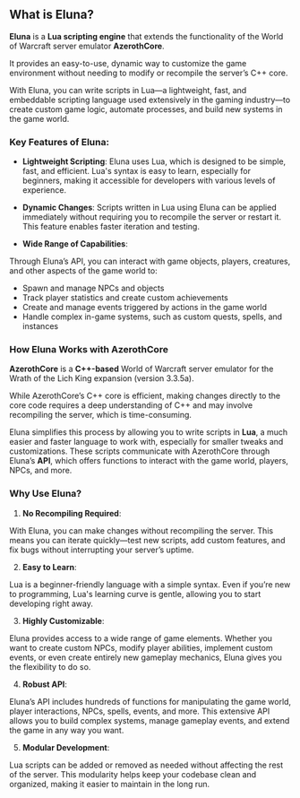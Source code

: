 ## What is Eluna?

**Eluna** is a **Lua scripting engine** that extends the functionality of the World of Warcraft server emulator **AzerothCore**.

It provides an easy-to-use, dynamic way to customize the game environment without needing to modify or recompile the server’s C++ core. 

With Eluna, you can write scripts in Lua—a lightweight, fast, and embeddable scripting language used extensively in the gaming industry—to create custom game logic, 
automate processes, and build new systems in the game world.

### Key Features of Eluna:

- **Lightweight Scripting**: Eluna uses Lua, which is designed to be simple, fast, and efficient. Lua's syntax is easy to learn, especially for beginners, making it accessible for developers with various levels of experience.

- **Dynamic Changes**: Scripts written in Lua using Eluna can be applied immediately without requiring you to recompile the server or restart it. This feature enables faster iteration and testing.

- **Wide Range of Capabilities**: 

Through Eluna’s API, you can interact with game objects, players, creatures, and other aspects of the game world to:
  - Spawn and manage NPCs and objects
  - Track player statistics and create custom achievements
  - Create and manage events triggered by actions in the game world
  - Handle complex in-game systems, such as custom quests, spells, and instances

### How Eluna Works with AzerothCore

**AzerothCore** is a **C++-based** World of Warcraft server emulator for the Wrath of the Lich King expansion (version 3.3.5a). 

While AzerothCore’s C++ core is efficient, making changes directly to the core code requires a deep understanding of C++ and may involve recompiling the server, which is time-consuming.

Eluna simplifies this process by allowing you to write scripts in **Lua**, a much easier and faster language to work with, especially for smaller tweaks and customizations. These scripts communicate with AzerothCore through Eluna’s **API**, which offers functions to interact with the game world, players, NPCs, and more.

### Why Use Eluna?

1. **No Recompiling Required**: 

With Eluna, you can make changes without recompiling the server. This means you can iterate quickly—test new scripts, add custom features, and fix bugs without interrupting your server’s uptime.

2. **Easy to Learn**: 

Lua is a beginner-friendly language with a simple syntax. Even if you’re new to programming, Lua's learning curve is gentle, allowing you to start developing right away.

3. **Highly Customizable**: 

Eluna provides access to a wide range of game elements. Whether you want to create custom NPCs, modify player abilities, implement custom events, or even create entirely new gameplay mechanics, Eluna gives you the flexibility to do so.

4. **Robust API**: 

Eluna’s API includes hundreds of functions for manipulating the game world, player interactions, NPCs, spells, events, and more. This extensive API allows you to build complex systems, manage gameplay events, and extend the game in any way you want.

5. **Modular Development**: 

Lua scripts can be added or removed as needed without affecting the rest of the server. This modularity helps keep your codebase clean and organized, making it easier to maintain in the long run.


